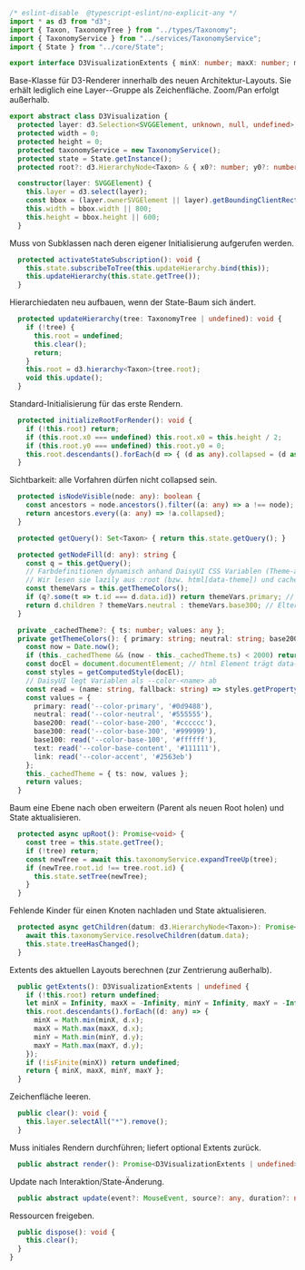 
```ts
/* eslint-disable  @typescript-eslint/no-explicit-any */
import * as d3 from "d3";
import { Taxon, TaxonomyTree } from "../types/Taxonomy";
import { TaxonomyService } from "../services/TaxonomyService";
import { State } from "../core/State";

export interface D3VisualizationExtents { minX: number; maxX: number; minY: number; maxY: number; }
```
Base-Klasse für D3-Renderer innerhalb des neuen Architektur-Layouts.
Sie erhält lediglich eine Layer-<g>-Gruppe als Zeichenfläche. Zoom/Pan erfolgt außerhalb.
```ts
export abstract class D3Visualization {
  protected layer: d3.Selection<SVGGElement, unknown, null, undefined>;
  protected width = 0;
  protected height = 0;
  protected taxonomyService = new TaxonomyService();
  protected state = State.getInstance();
  protected root?: d3.HierarchyNode<Taxon> & { x0?: number; y0?: number; collapsed?: boolean };

  constructor(layer: SVGGElement) {
    this.layer = d3.select(layer);
    const bbox = (layer.ownerSVGElement || layer).getBoundingClientRect();
    this.width = bbox.width || 800;
    this.height = bbox.height || 600;
  }
```
Muss von Subklassen nach deren eigener Initialisierung aufgerufen werden.
```ts
  protected activateStateSubscription(): void {
    this.state.subscribeToTree(this.updateHierarchy.bind(this));
    this.updateHierarchy(this.state.getTree());
  }
```
Hierarchiedaten neu aufbauen, wenn der State-Baum sich ändert.
```ts
  protected updateHierarchy(tree: TaxonomyTree | undefined): void {
    if (!tree) {
      this.root = undefined;
      this.clear();
      return;
    }
    this.root = d3.hierarchy<Taxon>(tree.root);
    void this.update();
  }
```
Standard-Initialisierung für das erste Rendern.
```ts
  protected initializeRootForRender(): void {
    if (!this.root) return;
    if (this.root.x0 === undefined) this.root.x0 = this.height / 2;
    if (this.root.y0 === undefined) this.root.y0 = 0;
    this.root.descendants().forEach(d => { (d as any).collapsed = (d as any).collapsed ?? false; });
  }
```
Sichtbarkeit: alle Vorfahren dürfen nicht collapsed sein.
```ts
  protected isNodeVisible(node: any): boolean {
    const ancestors = node.ancestors().filter((a: any) => a !== node);
    return ancestors.every((a: any) => !a.collapsed);
  }

  protected getQuery(): Set<Taxon> { return this.state.getQuery(); }

  protected getNodeFill(d: any): string {
    const q = this.getQuery();
    // Farbdefinitionen dynamisch anhand DaisyUI CSS Variablen (Theme-abhängig)
    // Wir lesen sie lazily aus :root (bzw. html[data-theme]) und cachen lokal.
    const themeVars = this.getThemeColors();
    if (q?.some(t => t.id === d.data.id)) return themeVars.primary; // Treffer -> Primary
    return d.children ? themeVars.neutral : themeVars.base300; // Eltern vs. Blätter
  }

  private _cachedTheme?: { ts: number; values: any };
  private getThemeColors(): { primary: string; neutral: string; base200: string; base300: string; base100: string; text: string; link: string } {
    const now = Date.now();
    if (this._cachedTheme && (now - this._cachedTheme.ts) < 2000) return this._cachedTheme.values; // 2s Cache
    const docEl = document.documentElement; // html Element trägt data-theme
    const styles = getComputedStyle(docEl);
    // DaisyUI legt Variablen als --color-<name> ab
    const read = (name: string, fallback: string) => styles.getPropertyValue(name).trim() || fallback;
    const values = {
      primary: read('--color-primary', '#0d9488'),
      neutral: read('--color-neutral', '#555555'),
      base200: read('--color-base-200', '#cccccc'),
      base300: read('--color-base-300', '#999999'),
      base100: read('--color-base-100', '#ffffff'),
      text: read('--color-base-content', '#111111'),
      link: read('--color-accent', '#2563eb')
    };
    this._cachedTheme = { ts: now, values };
    return values;
  }
```
Baum eine Ebene nach oben erweitern (Parent als neuen Root holen) und State aktualisieren.
```ts
  protected async upRoot(): Promise<void> {
    const tree = this.state.getTree();
    if (!tree) return;
    const newTree = await this.taxonomyService.expandTreeUp(tree);
    if (newTree.root.id !== tree.root.id) {
      this.state.setTree(newTree);
    }
  }
```
Fehlende Kinder für einen Knoten nachladen und State aktualisieren.
```ts
  protected async getChildren(datum: d3.HierarchyNode<Taxon>): Promise<void> {
    await this.taxonomyService.resolveChildren(datum.data);
    this.state.treeHasChanged();
  }
```
Extents des aktuellen Layouts berechnen (zur Zentrierung außerhalb).
```ts
  public getExtents(): D3VisualizationExtents | undefined {
    if (!this.root) return undefined;
    let minX = Infinity, maxX = -Infinity, minY = Infinity, maxY = -Infinity;
    this.root.descendants().forEach((d: any) => {
      minX = Math.min(minX, d.x);
      maxX = Math.max(maxX, d.x);
      minY = Math.min(minY, d.y);
      maxY = Math.max(maxY, d.y);
    });
    if (!isFinite(minX)) return undefined;
    return { minX, maxX, minY, maxY };
  }
```
Zeichenfläche leeren.
```ts
  public clear(): void {
    this.layer.selectAll("*").remove();
  }
```
Muss initiales Rendern durchführen; liefert optional Extents zurück.
```ts
  public abstract render(): Promise<D3VisualizationExtents | undefined>;
```
Update nach Interaktion/State-Änderung.
```ts
  public abstract update(event?: MouseEvent, source?: any, duration?: number): Promise<void>;
```
Ressourcen freigeben.
```ts
  public dispose(): void {
    this.clear();
  }
}
```
